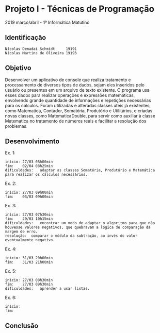# Projeto I - Técnicas de Programação
2019 março/abril - 1º Informática Matutino

## Identificação

	Nícolas Denadai Schmidt		19191
	Nícolas Martins de Oliveira	19193

## Objetivo
Desenvolver um aplicativo de console que realiza tratamento e processamento de diversos tipos de dados, sejam eles inseridos pelo usuário ou presentes em um arquivo de texto existente. O programa usa esses dados para realizar operações e expressões matemáticas, envolvendo grande quantidade de informações e repetições necessárias para os cálculos. Foram utilizadas e alteradas classes úteis já existentes, como Matematica, Contador, Somatória, Produtório e Utilitários, e criadas novas classes, como MatematicaDouble, para servir como auxiliar à classe Matematica no tratamento de números reais e facilitar a resolução dos problemas.

## Desenvolvimento

Ex. 1: 

	início:	27/03 08h00min
	fim:	02/04 08h25min	
	dificuldades:	adaptar as classes Somatória, Produtório e Matemática para realizar os cálculos necessários.

Ex. 2: 

	início:	27/03 09h00min
	fim:	03/03 09h00min

Ex. 3: 

	início:	27/03 07h30min
	fim:	29/03 10h15min
	dificuldades:	encontrar um modo de adaptar o algoritmo para que não houvesse valores negativos, que quebravam a lógica de comparação da margem de erro.
	resolução:	comparar o módulo da subtração, ao invés do valor eventualmente negativo.

Ex. 4: 

	inicio:	31/03 20h00min
	fim:	31/03 21h00min

Ex. 5:

	início:	27/03 08h30min
	fim:	27/03 09h30min
	dificuldades:	aprender a usar listas.

Ex. 6: 

	início:	
	fim:	


## Conclusão
